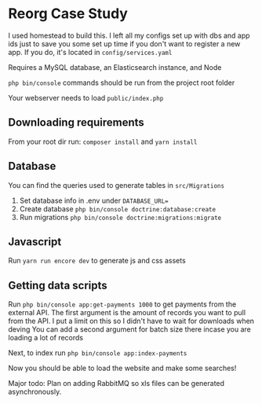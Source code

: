 # Reorg Case Study
I used homestead to build this. I left all my configs set up with dbs and app ids just to save 
you some set up time if you don't want to register a new app. If you do, it's located in `config/services.yaml`

Requires a MySQL database, an Elasticsearch instance, and Node

`php bin/console` commands should be run from the project root folder

Your webserver needs to load `public/index.php`

## Downloading requirements

From your root dir run: `composer install` and `yarn install`

## Database
You can find the queries used to generate tables in `src/Migrations`

1. Set database info in .env under `DATABASE_URL=`
2. Create database `php bin/console doctrine:database:create`
3. Run migrations `php bin/console doctrine:migrations:migrate`

## Javascript
Run `yarn run encore dev` to generate js and css assets

## Getting data scripts
Run `php bin/console app:get-payments 1000` to get payments from the external API. 
The first argument is the amount of records you want to pull from the API. I put a limit on this so I didn't have to wait for downloads when deving
You can add a second argument for batch size there incase you are loading a lot of records

Next, to index run `php bin/console app:index-payments`

Now you should be able to load the website and make some searches!

Major todo: Plan on adding RabbitMQ so xls files can be generated asynchronously. 
